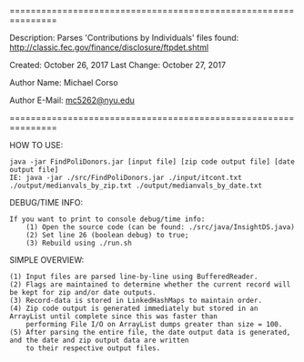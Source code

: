 ===============================================================

Description: Parses 'Contributions by Individuals' files found: http://classic.fec.gov/finance/disclosure/ftpdet.shtml

Created: October 26, 2017
Last Change: October 27, 2017

Author Name: Michael Corso

Author E-Mail: mc5262@nyu.edu

===============================================================

HOW TO USE:

    java -jar FindPoliDonors.jar [input file] [zip code output file] [date output file]
    IE: java -jar ./src/FindPoliDonors.jar ./input/itcont.txt ./output/medianvals_by_zip.txt ./output/medianvals_by_date.txt

DEBUG/TIME INFO:

	If you want to print to console debug/time info:
		(1) Open the source code (can be found: ./src/java/InsightDS.java)
		(2) Set line 26 (boolean debug) to true;
		(3) Rebuild using ./run.sh

SIMPLE OVERVIEW:

    (1) Input files are parsed line-by-line using BufferedReader.
    (2) Flags are maintained to determine whether the current record will be kept for zip and/or date outputs.
    (3) Record-data is stored in LinkedHashMaps to maintain order.
    (4) Zip code output is generated immediately but stored in an ArrayList until complete since this was faster than 
        performing File I/O on ArrayList dumps greater than size = 100.
    (5) After parsing the entire file, the date output data is generated, and the date and zip output data are written
        to their respective output files.
